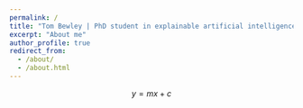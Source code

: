 ```yaml
---
permalink: /
title: "Tom Bewley | PhD student in explainable artificial intelligence"
excerpt: "About me"
author_profile: true
redirect_from: 
  - /about/
  - /about.html
---
```


$$
y=mx+c
$$

